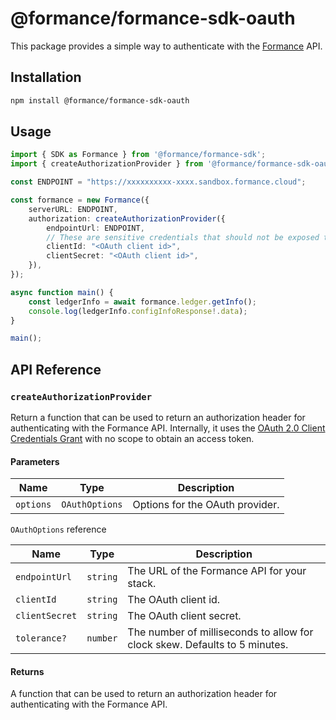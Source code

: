 # @formance/formance-sdk-oauth

This package provides a simple way to authenticate with the [Formance](https://formance.com) API.

## Installation

```bash
npm install @formance/formance-sdk-oauth
```

## Usage

```typescript
import { SDK as Formance } from '@formance/formance-sdk';
import { createAuthorizationProvider } from '@formance/formance-sdk-oauth';

const ENDPOINT = "https://xxxxxxxxxx-xxxx.sandbox.formance.cloud";

const formance = new Formance({
    serverURL: ENDPOINT,
    authorization: createAuthorizationProvider({
        endpointUrl: ENDPOINT,
        // These are sensitive credentials that should not be exposed to the public.
        clientId: "<OAuth client id>",
        clientSecret: "<OAuth client id>",
    }),
});

async function main() {
    const ledgerInfo = await formance.ledger.getInfo();
    console.log(ledgerInfo.configInfoResponse!.data);
}

main();
```

## API Reference

### `createAuthorizationProvider`

Return a function that can be used to return an authorization header for authenticating with the Formance API. Internally, it uses the [OAuth 2.0 Client Credentials Grant](https://tools.ietf.org/html/rfc6749#section-4.4) with no scope to obtain an access token.

#### Parameters

| Name | Type | Description |
| --- | --- | --- |
| `options` | `OAuthOptions` | Options for the OAuth provider. |

`OAuthOptions` reference

| Name | Type | Description |
| --- | --- | --- |
| `endpointUrl` | `string` | The URL of the Formance API for your stack. |
| `clientId` | `string` | The OAuth client id. |
| `clientSecret` | `string` | The OAuth client secret. |
| `tolerance?` | `number` | The number of milliseconds to allow for clock skew. Defaults to 5 minutes. |

#### Returns

A function that can be used to return an authorization header for authenticating with the Formance API.

